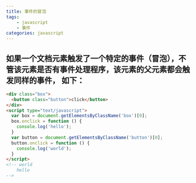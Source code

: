 ```yaml
---
title: 事件的冒泡
tags: 
    - javascript
    - 事件
categories: javascript
---
```


## 如果一个文档元素触发了一个特定的事件（冒泡），不管该元素是否有事件处理程序，该元素的父元素都会触发同样的事件， 如下：
<!-- more -->

```html
<div class="box">
  <button class="button">click</button>
</div>
<script type="text/javascript">
  var box = document.getElementsByClassName('box')[0];
  box.onclick = function () {
    console.log('hello');
  }
  var button = document.getElementsByClassName('button')[0];
  button.onclick = function () {
    console.log('world');
  }
</script>
<!-- world
	hello
-->
```
